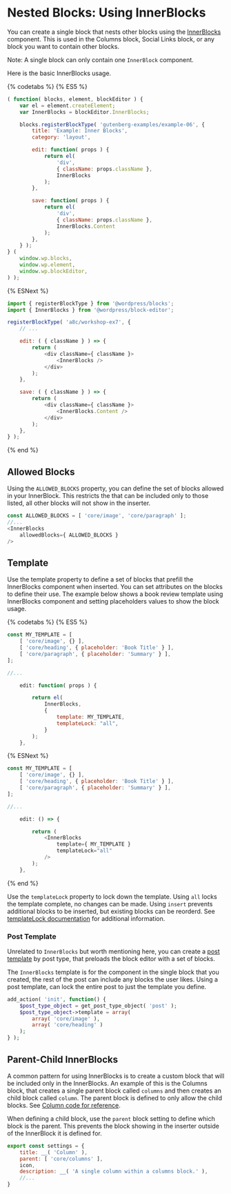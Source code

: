 # Nested Blocks: Using InnerBlocks

You can create a single block that nests other blocks using the [InnerBlocks](/packages/block-editor/src/components/inner-blocks) component. This is used in the Columns block, Social Links block, or any block you want to contain other blocks.

Note: A single block can only contain one `InnerBlock` component.

Here is the basic InnerBlocks usage.

{% codetabs %}
{% ES5 %}
```js
( function( blocks, element, blockEditor ) {
	var el = element.createElement;
	var InnerBlocks = blockEditor.InnerBlocks;

	blocks.registerBlockType( 'gutenberg-examples/example-06', {
		title: 'Example: Inner Blocks',
		category: 'layout',

		edit: function( props ) {
			return el(
				'div',
				{ className: props.className },
				InnerBlocks
			);
		},

		save: function( props ) {
			return el(
				'div',
				{ className: props.className },
				InnerBlocks.Content
			);
		},
	} );
} (
	window.wp.blocks,
	window.wp.element,
	window.wp.blockEditor,
) );
```
{% ESNext %}
```js
import { registerBlockType } from '@wordpress/blocks';
import { InnerBlocks } from '@wordpress/block-editor';

registerBlockType( 'a8c/workshop-ex7', {
	// ...

	edit: ( { className } ) => {
		return (
			<div className={ className }>
				<InnerBlocks />
			</div>
		);
	},

	save: ( { className } ) => {
		return (
			<div className={ className }>
				<InnerBlocks.Content />
			</div>
		);
	},
} );
```
{% end %}

## Allowed Blocks

Using the `ALLOWED_BLOCKS` property, you can define the set of blocks allowed in your InnerBlock. This restricts the that can be included only to those listed, all other blocks will not show in the inserter. 

```js
const ALLOWED_BLOCKS = [ 'core/image', 'core/paragraph' ];
//...
<InnerBlocks
	allowedBlocks={ ALLOWED_BLOCKS }
/>
```


## Template

Use the template property to define a set of blocks that prefill the InnerBlocks component when inserted. You can set attributes on the blocks to define their use. The example below shows a book review template using InnerBlocks component and setting placeholders values to show the block usage.

{% codetabs %}
{% ES5 %}
```js
const MY_TEMPLATE = [
	[ 'core/image', {} ],
	[ 'core/heading', { placeholder: 'Book Title' } ],
	[ 'core/paragraph', { placeholder: 'Summary' } ],
];

//...

	edit: function( props ) {

		return el(
			InnerBlocks,
			{
				template: MY_TEMPLATE,
				templateLock: "all",
			}
		);
	},
```
{% ESNext %}
```js
const MY_TEMPLATE = [
	[ 'core/image', {} ],
	[ 'core/heading', { placeholder: 'Book Title' } ],
	[ 'core/paragraph', { placeholder: 'Summary' } ],
];

//...

	edit: () => {

		return (
			<InnerBlocks
				template={ MY_TEMPLATE }
				templateLock="all"
			/>
		);
	},
```
{% end %}

Use the `templateLock` property to lock down the template. Using `all` locks the template complete, no changes can be made. Using `insert` prevents additional blocks to be inserted, but existing blocks can be reorderd. See [templateLock documentation](/packages/block-editor/src/components/inner-blocks#templatelock) for additional information.

### Post Template

Unrelated to `InnerBlocks` but worth mentioning here, you can create a [post template](https://developer.wordpress.org/block-editor/developers/block-api/block-templates/) by post type, that preloads the block editor with a set of blocks. 

The `InnerBlocks` template is for the component in the single block that you created, the rest of the post can include any blocks the user likes. Using a post template, can lock the entire post to just the template you define.


```php
add_action( 'init', function() {
	$post_type_object = get_post_type_object( 'post' );
	$post_type_object->template = array(
		array( 'core/image' ),
		array( 'core/heading' )
	);
} );
```


## Parent-Child InnerBlocks

A common pattern for using InnerBlocks is to create a custom block that will be included only in the InnerBlocks. An example of this is the Columns block, that creates a single parent block called `columns` and then creates an child block called `column`. The parent block is defined to only allow the child blocks. See [Column code for reference](https://github.com/WordPress/gutenberg/tree/master/packages/block-library/src/column).

When defining a child block, use the `parent` block setting to define which block is the parent. This prevents the block showing in the inserter outside of the InnerBlock it is defined for.

```js
export const settings = {
	title: __( 'Column' ),
	parent: [ 'core/columns' ],
	icon,
	description: __( 'A single column within a columns block.' ),
	//...
}
```
